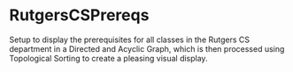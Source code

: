 # RutgersCSPrereqs
Setup to display the prerequisites for all classes in the Rutgers CS department in a Directed and Acyclic Graph, which is then processed using Topological Sorting to create a pleasing visual display.
